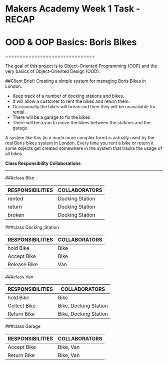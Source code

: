 Makers Academy Week 1 Task - RECAP
==================================

# OOD & OOP Basics: Boris Bikes
===============================

The goal of this project is to Object-Oriented Programming (OOP) and the very basics of Object-Oriented Design (OOD).

##Client Brief:
Creating a simple system for managing Boris Bikes in London. 
- Keep track of a number of docking stations and bikes. 
- It will allow a customer to rent the bikes and return them. 
- Occasionally the bikes will break and then they will be unavailable for rental. 
- There will be a garage to fix the bikes 
- There will be a van to move the bikes between the stations and the garage.

A system like this (in a much more complex form) is actually used by the real Boris bikes system in London. Every time you rent a bike or return it some objects get created somewhere in the system that tracks the usage of all bikes.

**Class Responsibility Collaborations**
***************************************

###class Bike

| RESPONSIBILITIES      | COLLABORATORS         |
|-----------------------|-----------------------|
| rented                | Docking Station       |
| return                | Docking Station       |
| broken                | Docking Station       |


###class Docking_Station

| RESPONSIBILITIES       | COLLABORATORS        |
|------------------------|----------------------|
| hold Bike              | Bike                 |
| Accept Bike            | Bike                 |
| Release Bike           | Van                  |


###class Van

| RESPONSIBILITIES       | COLLABORATORS        |
|------------------------|----------------------|
| hold Bike              | Bike                 |
| Collect Bike           | Bike, Docking Station|
| Return Bike            | Bike, Docking Station|

###class Garage

| RESPONSIBILITIES       | COLLABORATORS        |
|------------------------|----------------------|
| Accept  Bike           | Bike, Van            |
| Return Bike            | Bike, Van            | 